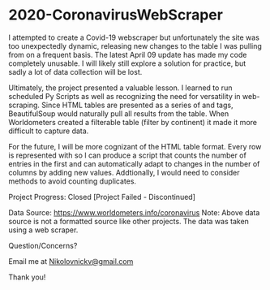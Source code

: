 # 2020-CoronavirusWebScraper
 I attempted to create a Covid-19 webscraper but unfortunately the site was too unexpectedly dynamic, releasing new changes to the table I was pulling from on a frequent basis. The latest April 09 update has made my code completely unusable. I will likely still explore a solution for practice, but sadly a lot of data collection will be lost.
 
 Ultimately, the project presented a valuable lesson. I learned to run scheduled Py Scripts as well as recognizing the need for versatility in web-scraping. Since HTML tables are presented as a series of <td> and <tr> tags, BeautifulSoup would naturally pull all results from the table. When Worldometers created a filterable table (filter by continent) it made it more difficult to capture data.
 
 For the future, I will be more cognizant of the HTML table format. Every row is represented with <tr> so I can produce a script that counts the number of entries in the first <tr> and can automatically adapt to changes in the number of columns by adding new values. Addtionally, I would need to consider methods to avoid counting duplicates. 

Project Progress: Closed [Project Failed - Discontinued]

Data Source: https://www.worldometers.info/coronavirus Note: Above data source is not a formatted source like other projects. The data was taken using a web scraper.

Question/Concerns?

Email me at Nikolovnickv@gmail.com

Thank you!
